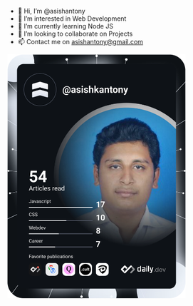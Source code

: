- 👋 Hi, I’m @asishantony
- 👀 I’m interested in Web Development
- 🌱 I’m currently learning Node JS
- 💞️ I’m looking to collaborate on Projects
- 📫 Contact me on asishantony@gmail.com

<a href="https://app.daily.dev/asishkantony"><img src="https://github.com/asishantony/asishantony/blob/main/devcard.svg" width="400" alt="Asish K Antony's Dev Card"/></a>


<!---
asishantony/asishantony is a ✨ special ✨ repository because its `README.md` (this file) appears on your GitHub profile.
You can click the Preview link to take a look at your changes.
--->
